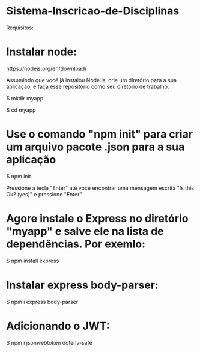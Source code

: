 # Sistema-Inscricao-de-Disciplinas
Requisitos:

 # Instalar node:
 https://nodejs.org/en/download/

 Assumindo que você já instalou Node.js, crie um diretório para a sua aplicação,
 e faça esse repositório como seu diretório de trabalho.

 $ mkdir myapp

 $ cd myapp

 # Use o comando "npm init" para criar um arquivo pacote .json para a sua aplicação
 $ npm init
 
 Pressione a tecla "Enter" até voce encontrar uma mensagem escrita "Is this Ok? (yes)" e pressione "Enter"

 # Agore instale o Express no diretório "myapp" e salve ele na lista de dependências. Por exemlo:

 $ npm install express

 # Instalar express body-parser:
 $ npm i express body-parser


 # Adicionando o JWT:
 $ npm i jsonwebtoken dotenv-safe
